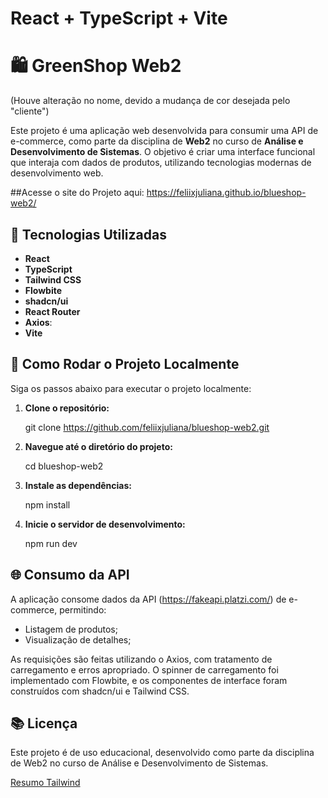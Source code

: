 # React + TypeScript + Vite

# 🛍️ GreenShop Web2 
(Houve alteração no nome, devido a mudança de cor desejada pelo "cliente")

Este projeto é uma aplicação web desenvolvida para consumir uma API de e-commerce, como parte da disciplina de **Web2** no curso de **Análise e Desenvolvimento de Sistemas**. O objetivo é criar uma interface funcional que interaja com dados de produtos, utilizando tecnologias modernas de desenvolvimento web.

##Acesse o site do Projeto aqui: https://feliixjuliana.github.io/blueshop-web2/

## 🚀 Tecnologias Utilizadas

- **React**
- **TypeScript**
- **Tailwind CSS**
- **Flowbite**
- **shadcn/ui**
- **React Router**
- **Axios**:
- **Vite**

## 🔧 Como Rodar o Projeto Localmente

Siga os passos abaixo para executar o projeto localmente:

1. **Clone o repositório:**

   git clone https://github.com/feliixjuliana/blueshop-web2.git

2. **Navegue até o diretório do projeto:**

   cd blueshop-web2

3. **Instale as dependências:**

   npm install

4. **Inicie o servidor de desenvolvimento:**

   npm run dev

## 🌐 Consumo da API

A aplicação consome dados da API (https://fakeapi.platzi.com/) de e-commerce, permitindo:

* Listagem de produtos;
* Visualização de detalhes;

As requisições são feitas utilizando o Axios, com tratamento de carregamento e erros apropriado. O spinner de carregamento foi implementado com Flowbite, e os componentes de interface foram construídos com shadcn/ui e Tailwind CSS.

## 📚 Licença

Este projeto é de uso educacional, desenvolvido como parte da disciplina de Web2 no curso de Análise e Desenvolvimento de Sistemas.

[Resumo Tailwind](https://github.com/feliixjuliana/Docs/blob/main/Tailwind.md)

